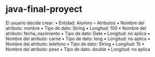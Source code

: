 # java-final-proyect
El usuario decide crear:
• Entidad: Alumno
◦ Atributos
▪ Nombre del atributo: nombre
▪ Tipo de dato: String
▪ Longitud: 100
▪ Nombre del atributo: fecha_nacimiento
▪ Tipo de dato: Date
▪ Longitud: no aplica
▪ Nombre del atributo: carne
▪ Tipo de dato: long
▪ Longitud: no aplica
▪ Nombre del atributo: telefono
▪ Tipo de dato: String
▪ Longitud: 15
▪ Nombre del atributo: peso
▪ Tipo de dato: double
▪ Longitud: no aplica

